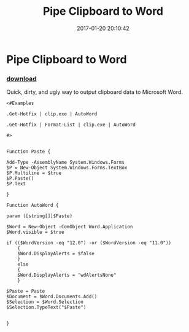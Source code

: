 ﻿---
pid:            6708
parent:         0
children:       
poster:         Banker42
title:          Pipe Clipboard to Word
date:           2017-01-20 20:10:42
description:    Quick, dirty, and ugly way to output clipboard data to Microsoft Word.
 
format:         posh
---

# Pipe Clipboard to Word

### [download](6708.ps1)  

Quick, dirty, and ugly way to output clipboard data to Microsoft Word.
 

```posh
<#Examples

.Get-Hotfix | clip.exe | AutoWord

.Get-Hotfix | Format-List | clip.exe | AutoWord

#>


Function Paste {

Add-Type -AssemblyName System.Windows.Forms
$P = New-Object System.Windows.Forms.TextBox
$P.Multiline = $true
$P.Paste()
$P.Text

}

Function AutoWord {

param ([string[]]$Paste)

$Word = New-Object -ComObject Word.Application
$Word.visible = $true

if (($WordVersion -eq "12.0") -or ($WordVersion -eq "11.0"))
    {    
    $Word.DisplayAlerts = $false
    }
    else
    {
    $Word.DisplayAlerts = "wdAlertsNone"
    }

$Paste = Paste
$Document = $Word.Documents.Add()
$Selection = $Word.Selection
$Selection.TypeText("$Paste")


}

```
